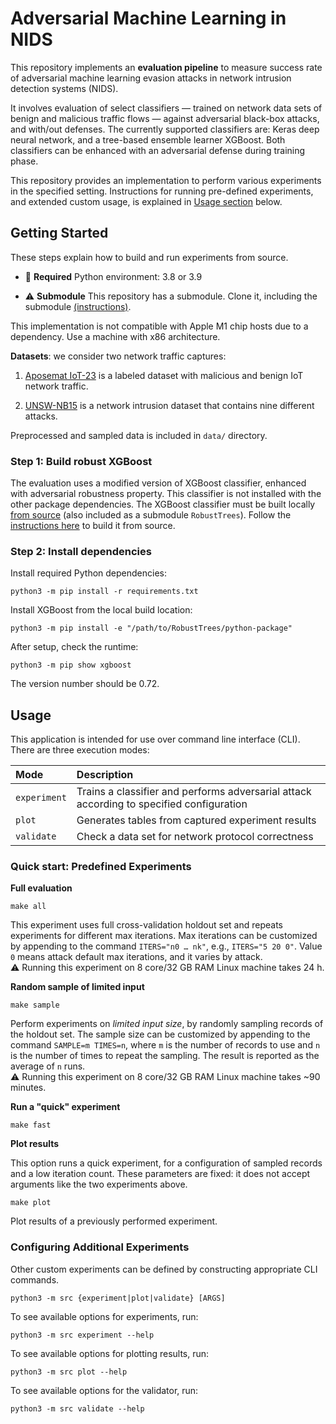 # Adversarial Machine Learning in NIDS

This repository implements an **evaluation pipeline** to measure success rate of adversarial machine learning evasion attacks in network intrusion detection systems (NIDS). 

It involves evaluation of select classifiers — trained on network data sets of benign and malicious traffic flows — against adversarial black-box attacks, and with/out defenses. The currently supported classifiers are: Keras deep neural network, and a tree-based ensemble learner XGBoost. Both classifiers can be enhanced with an adversarial defense during training phase.

This repository provides an implementation to perform various experiments in the specified setting. Instructions for running pre-defined experiments, and extended custom usage, is explained in [Usage section](#usage) below.

## Getting Started

These steps explain how to build and run experiments from source.

- :snake: **Required** Python environment: 3.8 or 3.9

- :warning: **Submodule** This repository has a submodule. Clone it, including the submodule
  [(instructions)](https://stackoverflow.com/a/4438292).

This implementation is not compatible with Apple M1 chip hosts due to a dependency. Use a machine with x86 architecture.


**Datasets**: we consider two network traffic captures:

1. [Aposemat IoT-23](https://www.stratosphereips.org/datasets-iot23/) is a labeled dataset with malicious and benign IoT
   network traffic.

2. [UNSW-NB15](https://research.unsw.edu.au/projects/unsw-nb15-dataset) is a network intrusion dataset that contains
   nine different attacks.

Preprocessed and sampled data is included in `data/` directory.

### Step 1: Build robust XGBoost

The evaluation uses a modified version of XGBoost classifier, enhanced with adversarial robustness property. This
classifier is not installed with the other package dependencies. The XGBoost classifier must be built
locally [from source](https://github.com/chenhongge/RobustTrees) (also included as a submodule `RobustTrees`). Follow
the
[instructions here](https://github.com/chenhongge/RobustTrees/tree/master/python-package#from-source) to build it from
source.

### Step 2: Install dependencies

Install required Python dependencies:

```
python3 -m pip install -r requirements.txt
```

Install XGBoost from the local build location:

```
python3 -m pip install -e "/path/to/RobustTrees/python-package"
```

After setup, check the runtime:

```
python3 -m pip show xgboost
```

The version number should be 0.72.

## Usage

This application is intended for use over command line interface (CLI). There are three execution modes:

| Mode         | Description                                                                              |
|:-------------|:-----------------------------------------------------------------------------------------|
| `experiment` | Trains a classifier and performs adversarial attack according to specified configuration |
| `plot`       | Generates tables from captured experiment results                                        |
| `validate`   | Check a data set for network protocol correctness                                        |

### Quick start: Predefined Experiments


**Full evaluation**

```
make all
```

This experiment uses full cross-validation holdout set and repeats experiments for different max iterations. Max
iterations can be customized by appending to the command `ITERS="n0 … nk"`, e.g., `ITERS="5 20 0"`. Value `0` means
attack default max iterations, and it varies by attack. 
<br/>:warning: Running this experiment on 8 core/32 GB RAM Linux machine takes 24 h.

**Random sample of limited input**

```
make sample
```

Perform experiments on _limited input size_, by randomly sampling records of the holdout set. The sample size can be
customized by appending to the command `SAMPLE=m TIMES=n`, where `m` is the number of records to use and `n` is the
number of times to repeat the sampling. The result is reported as the average of `n` runs.
<br/>:warning: Running this experiment on 8 core/32 GB RAM Linux machine takes ~90 minutes.

**Run a "quick" experiment**

```
make fast
```

**Plot results**

This option runs a quick experiment, for a configuration of sampled records and a low iteration count. 
These parameters are fixed: it does not accept arguments like the two experiments above.

```
make plot
```

Plot results of a previously performed experiment. 

### Configuring Additional Experiments

Other custom experiments can be defined by constructing appropriate CLI commands.

```
python3 -m src {experiment|plot|validate} [ARGS]
```

To see available options for experiments, run:

```
python3 -m src experiment --help
```

To see available options for plotting results, run:

```
python3 -m src plot --help
```

To see available options for the validator, run:

```
python3 -m src validate --help
```

